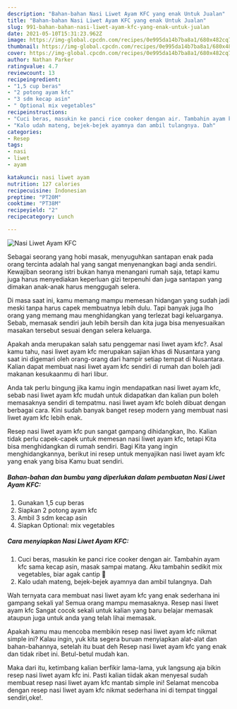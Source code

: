 ```yaml
---
description: "Bahan-bahan Nasi Liwet Ayam KFC yang enak Untuk Jualan"
title: "Bahan-bahan Nasi Liwet Ayam KFC yang enak Untuk Jualan"
slug: 991-bahan-bahan-nasi-liwet-ayam-kfc-yang-enak-untuk-jualan
date: 2021-05-10T15:31:23.962Z
image: https://img-global.cpcdn.com/recipes/0e995da14b7ba8a1/680x482cq70/nasi-liwet-ayam-kfc-foto-resep-utama.jpg
thumbnail: https://img-global.cpcdn.com/recipes/0e995da14b7ba8a1/680x482cq70/nasi-liwet-ayam-kfc-foto-resep-utama.jpg
cover: https://img-global.cpcdn.com/recipes/0e995da14b7ba8a1/680x482cq70/nasi-liwet-ayam-kfc-foto-resep-utama.jpg
author: Nathan Parker
ratingvalue: 4.7
reviewcount: 13
recipeingredient:
- "1,5 cup beras"
- "2 potong ayam kfc"
- "3 sdm kecap asin"
- " Optional mix vegetables"
recipeinstructions:
- "Cuci beras, masukin ke panci rice cooker dengan air. Tambahin ayam kfc sama kecap asin, masak sampai matang. Aku tambahin sedikit mix vegetables, biar agak cantip 🌈"
- "Kalo udah mateng, bejek-bejek ayamnya dan ambil tulangnya. Dah"
categories:
- Resep
tags:
- nasi
- liwet
- ayam

katakunci: nasi liwet ayam 
nutrition: 127 calories
recipecuisine: Indonesian
preptime: "PT20M"
cooktime: "PT38M"
recipeyield: "2"
recipecategory: Lunch

---
```



![Nasi Liwet Ayam KFC](https://img-global.cpcdn.com/recipes/0e995da14b7ba8a1/680x482cq70/nasi-liwet-ayam-kfc-foto-resep-utama.jpg)

Sebagai seorang yang hobi masak, menyuguhkan santapan enak pada orang tercinta adalah hal yang sangat menyenangkan bagi anda sendiri. Kewajiban seorang istri bukan hanya menangani rumah saja, tetapi kamu juga harus menyediakan keperluan gizi terpenuhi dan juga santapan yang dimakan anak-anak harus menggugah selera.

Di masa  saat ini, kamu memang mampu memesan hidangan yang sudah jadi meski tanpa harus capek membuatnya lebih dulu. Tapi banyak juga lho orang yang memang mau menghidangkan yang terlezat bagi keluarganya. Sebab, memasak sendiri jauh lebih bersih dan kita juga bisa menyesuaikan masakan tersebut sesuai dengan selera keluarga. 



Apakah anda merupakan salah satu penggemar nasi liwet ayam kfc?. Asal kamu tahu, nasi liwet ayam kfc merupakan sajian khas di Nusantara yang saat ini digemari oleh orang-orang dari hampir setiap tempat di Nusantara. Kalian dapat membuat nasi liwet ayam kfc sendiri di rumah dan boleh jadi makanan kesukaanmu di hari libur.

Anda tak perlu bingung jika kamu ingin mendapatkan nasi liwet ayam kfc, sebab nasi liwet ayam kfc mudah untuk didapatkan dan kalian pun boleh memasaknya sendiri di tempatmu. nasi liwet ayam kfc boleh dibuat dengan berbagai cara. Kini sudah banyak banget resep modern yang membuat nasi liwet ayam kfc lebih enak.

Resep nasi liwet ayam kfc pun sangat gampang dihidangkan, lho. Kalian tidak perlu capek-capek untuk memesan nasi liwet ayam kfc, tetapi Kita bisa menghidangkan di rumah sendiri. Bagi Kita yang ingin menghidangkannya, berikut ini resep untuk menyajikan nasi liwet ayam kfc yang enak yang bisa Kamu buat sendiri.

<!--inarticleads1-->

##### Bahan-bahan dan bumbu yang diperlukan dalam pembuatan Nasi Liwet Ayam KFC:

1. Gunakan 1,5 cup beras
1. Siapkan 2 potong ayam kfc
1. Ambil 3 sdm kecap asin
1. Siapkan  Optional: mix vegetables




<!--inarticleads2-->

##### Cara menyiapkan Nasi Liwet Ayam KFC:

1. Cuci beras, masukin ke panci rice cooker dengan air. Tambahin ayam kfc sama kecap asin, masak sampai matang. Aku tambahin sedikit mix vegetables, biar agak cantip 🌈
1. Kalo udah mateng, bejek-bejek ayamnya dan ambil tulangnya. Dah




Wah ternyata cara membuat nasi liwet ayam kfc yang enak sederhana ini gampang sekali ya! Semua orang mampu memasaknya. Resep nasi liwet ayam kfc Sangat cocok sekali untuk kalian yang baru belajar memasak ataupun juga untuk anda yang telah lihai memasak.

Apakah kamu mau mencoba membikin resep nasi liwet ayam kfc nikmat simple ini? Kalau ingin, yuk kita segera buruan menyiapkan alat-alat dan bahan-bahannya, setelah itu buat deh Resep nasi liwet ayam kfc yang enak dan tidak ribet ini. Betul-betul mudah kan. 

Maka dari itu, ketimbang kalian berfikir lama-lama, yuk langsung aja bikin resep nasi liwet ayam kfc ini. Pasti kalian tiidak akan menyesal sudah membuat resep nasi liwet ayam kfc mantab simple ini! Selamat mencoba dengan resep nasi liwet ayam kfc nikmat sederhana ini di tempat tinggal sendiri,oke!.

